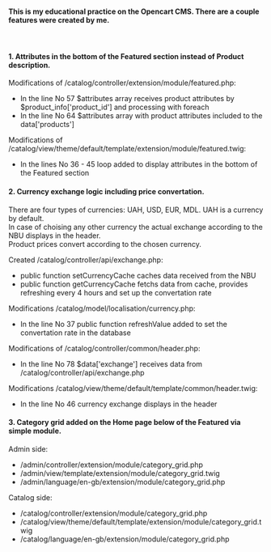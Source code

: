 <h4>This is my educational practice on the Opencart CMS. There are a couple features were created by me.</h4><br />

<h4>1. Attributes in the bottom of the Featured section instead of Product description.</h4>
<p>
  
Modifications of /catalog/controller/extension/module/featured.php:<br />
  
<ul>
  <li>In the line No 57 $attributes array receives product attributes by $product_info['product_id'] and processing with foreach</li>
  <li>In the line No 64 $attributes array with product attributes included to the data['products']</li>
</ul>  

Modifications of /catalog/view/theme/default/template/extension/module/featured.twig:<br />

<ul>
  <li>In the lines No 36 - 45 loop added to display attributes in the bottom of the Featured section</li>
</ul>  
</p>


<h4>2. Currency exchange logic including price convertation.</h4>

<p>
There are four types of currencies: UAH, USD, EUR, MDL. UAH is a currency by default.<br />
In case of choising any other currency the actual exchange according to the NBU displays in the header.<br />
Product prices convert according to the chosen currency.<br />
</p>
 
Created /catalog/controller/api/exchange.php:<br />

<ul>
  <li>public function setCurrencyCache caches data received from the NBU</li>
  <li>public function getCurrencyCache fetchs data from cache, provides refreshing every 4 hours and set up the convertation rate</li>
</ul> 

Modifications /catalog/model/localisation/currency.php:<br />

<ul>
  <li>In the line No 37 public function refreshValue added to set the convertation rate in the database</li>
</ul>

Modifications of /catalog/controller/common/header.php:<br />

<ul>
  <li>In the line No 78 $data['exchange'] receives data from /catalog/controller/api/exchange.php</li>
</ul> 

Modifications /catalog/view/theme/default/template/common/header.twig:<br />

<ul>
  <li>In the line No 46 currency exchange displays in the header</li>
</ul>
</p>

<p>
<h4>3. Category grid added on the Home page below of the Featured via simple module.</h4>

Admin side:<br />

<ul>
  <li>/admin/controller/extension/module/category_grid.php<br />
  <li>/admin/view/template/extension/module/category_grid.twig<br />
  <li>/admin/language/en-gb/extension/module/category_grid.php<br />
</ul>

Catalog side:<br />

<ul>
  <li>/catalog/controller/extension/module/category_grid.php</li>
  <li>/catalog/view/theme/default/template/extension/module/category_grid.twig</li>
  <li>/catalog/language/en-gb/extension/module/category_grid.php</li>
</ul?
</p>
